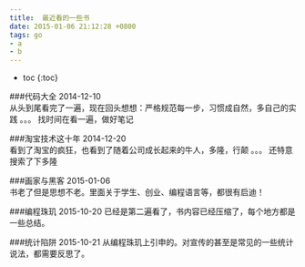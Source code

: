 ```yaml
---
title:  最近看的一些书
date: 2015-01-06 21:12:28 +0800
tags: go
- a
- b
---
```


* toc 
{:toc}


###代码大全
2014-12-10  
从头到尾看完了一遍，现在回头想想：严格规范每一步，习惯成自然，多自己的实践 。。。
找时间在看一遍，做好笔记

###淘宝技术这十年
2014-12-20  
看到了淘宝的疯狂，也看到了随着公司成长起来的牛人，多隆，行颠 。。。 还特意搜索了下多隆

###画家与黑客
2015-01-06  
书老了但是思想不老。里面关于学生、创业、编程语言等，都很有启迪！

###编程珠玑
2015-10-20
已经是第二遍看了，书内容已经压缩了，每个地方都是一些总结。

###统计陷阱
2015-10-21
从编程珠玑上引申的。对宣传的甚至是常见的一些统计说法，都需要反思了。
